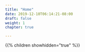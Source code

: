 ```yaml
---
title: "Home"
date: 2019-12-10T06:14:21-08:00
draft: false
weight: 1
chapter: true

---
```



{{% children showhidden="true" %}}

